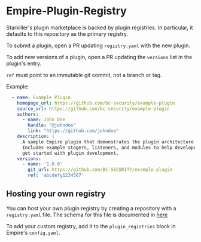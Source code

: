 # Empire-Plugin-Registry

Starkiller's plugin marketplace is backed by plugin registries. In particular, it defaults to this repository as the primary registry.

To submit a plugin, open a PR updating `registry.yaml` with the new plugin.

To add new versions of a plugin, open a PR updating the `versions` list in the plugin's entry.

`ref` must point to an immutable git commit, not a branch or tag.

Example:
```yaml
  - name: Example Plugin
    homepage_url: https://github.com/bc-security/example-plugin
    source_url: https://github.com/bc-security/example-plugin
    authors:
      - name: John Doe
        handle: "@johndoe"
        link: "https://github.com/johndoe"
    description: |
      A sample Empire plugin that demonstrates the plugin architecture.
      Includes example stagers, listeners, and modules to help developers
      get started with plugin development.
    versions:
      - name: '1.0.0'
        git_url: https://github.com/BC-SECURITY/example-plugin
        ref: 'abcdefg1234567'
```


## Hosting your own registry

You can host your own plugin registry by creating a repository with a `registry.yaml` file. The schema for this file is documented in [here](./schema.json)

To add your custom registry, add it to the `plugin_registries` block in Empire's `config.yaml`.
